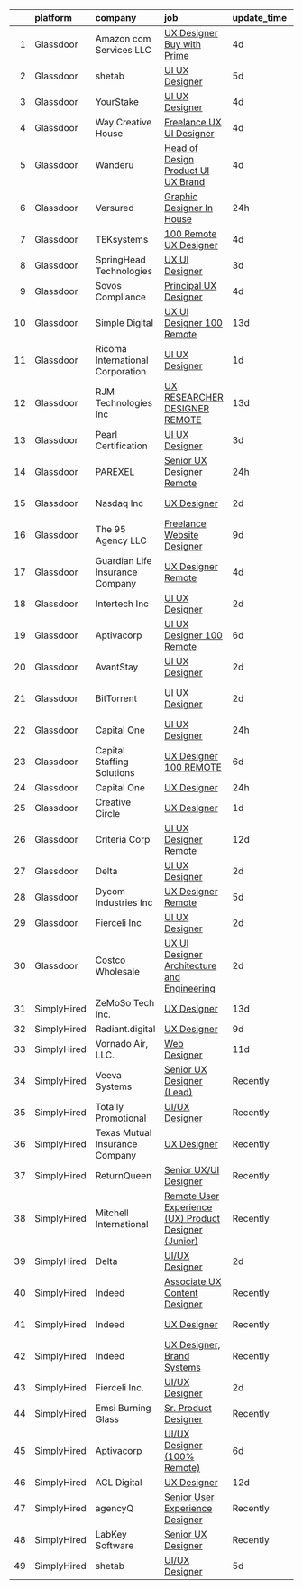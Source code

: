 

|    | platform    | company                          | job                                                                                                                                                                                                                                                                                                                                                                                                                                                                                                                                                                                                                                                                                                                                                                                                                                                                                                                                                                                                                                                                                                                                                                                                                                                                                                                         | update_time   | location                |
|---:|:------------|:---------------------------------|:----------------------------------------------------------------------------------------------------------------------------------------------------------------------------------------------------------------------------------------------------------------------------------------------------------------------------------------------------------------------------------------------------------------------------------------------------------------------------------------------------------------------------------------------------------------------------------------------------------------------------------------------------------------------------------------------------------------------------------------------------------------------------------------------------------------------------------------------------------------------------------------------------------------------------------------------------------------------------------------------------------------------------------------------------------------------------------------------------------------------------------------------------------------------------------------------------------------------------------------------------------------------------------------------------------------------------|:--------------|:------------------------|
|  1 | Glassdoor   | Amazon com Services LLC          | [UX Designer  Buy with Prime](https://www.glassdoor.com/partner/jobListing.htm?pos=121&ao=1136043&s=58&guid=00000181a3f520bbb46400fdeca90ab5&src=GD_JOB_AD&t=SR&vt=w&cs=1_408e09ff&cb=1656313160407&jobListingId=1007957417857&jrtk=3-0-1g6hva8ckklsu801-1g6hva8d3irma800-8e6ef78b19b1633b-)                                                                                                                                                                                                                                                                                                                                                                                                                                                                                                                                                                                                                                                                                                                                                                                                                                                                                                                                                                                                                                | 4d            | Remote                  |
|  2 | Glassdoor   | shetab                           | [UI UX Designer](https://www.glassdoor.com/partner/jobListing.htm?pos=117&ao=1136043&s=58&guid=00000181a3f520bbb46400fdeca90ab5&src=GD_JOB_AD&t=SR&vt=w&ea=1&cs=1_f0e86bc3&cb=1656313160406&jobListingId=1007953867715&jrtk=3-0-1g6hva8ckklsu801-1g6hva8d3irma800-744e5a01836d57fd-)                                                                                                                                                                                                                                                                                                                                                                                                                                                                                                                                                                                                                                                                                                                                                                                                                                                                                                                                                                                                                                        | 5d            | Remote                  |
|  3 | Glassdoor   | YourStake                        | [UI UX Designer](https://www.glassdoor.com/partner/jobListing.htm?pos=116&ao=1136043&s=58&guid=00000181a3f520bbb46400fdeca90ab5&src=GD_JOB_AD&t=SR&vt=w&ea=1&cs=1_1100d577&cb=1656313160406&jobListingId=1007957841532&jrtk=3-0-1g6hva8ckklsu801-1g6hva8d3irma800-a7b34d61859f28c1-)                                                                                                                                                                                                                                                                                                                                                                                                                                                                                                                                                                                                                                                                                                                                                                                                                                                                                                                                                                                                                                        | 4d            | Remote                  |
|  4 | Glassdoor   | Way Creative House               | [Freelance UX UI Designer](https://www.glassdoor.com/partner/jobListing.htm?pos=118&ao=1136043&s=58&guid=00000181a3f520bbb46400fdeca90ab5&src=GD_JOB_AD&t=SR&vt=w&ea=1&cs=1_c4e70850&cb=1656313160407&jobListingId=1007956757072&jrtk=3-0-1g6hva8ckklsu801-1g6hva8d3irma800-554062f63bd90771-)                                                                                                                                                                                                                                                                                                                                                                                                                                                                                                                                                                                                                                                                                                                                                                                                                                                                                                                                                                                                                              | 4d            | Remote                  |
|  5 | Glassdoor   | Wanderu                          | [Head of Design  Product UI UX Brand ](https://www.glassdoor.com/partner/jobListing.htm?pos=125&ao=1136043&s=58&guid=00000181a3f520bbb46400fdeca90ab5&src=GD_JOB_AD&t=SR&vt=w&ea=1&cs=1_653e8549&cb=1656313160407&jobListingId=1007957823119&jrtk=3-0-1g6hva8ckklsu801-1g6hva8d3irma800-9a2ca651e30699a2-)                                                                                                                                                                                                                                                                                                                                                                                                                                                                                                                                                                                                                                                                                                                                                                                                                                                                                                                                                                                                                  | 4d            | Remote                  |
|  6 | Glassdoor   | Versured                         | [Graphic Designer  In House ](https://www.glassdoor.com/partner/jobListing.htm?pos=115&ao=1136043&s=58&guid=00000181a3f520bbb46400fdeca90ab5&src=GD_JOB_AD&t=SR&vt=w&ea=1&cs=1_7148124b&cb=1656313160405&jobListingId=1007963959748&jrtk=3-0-1g6hva8ckklsu801-1g6hva8d3irma800-505ac4a357449e71-)                                                                                                                                                                                                                                                                                                                                                                                                                                                                                                                                                                                                                                                                                                                                                                                                                                                                                                                                                                                                                           | 24h           | Remote                  |
|  7 | Glassdoor   | TEKsystems                       | [100  Remote UX Designer](https://www.glassdoor.com/partner/jobListing.htm?pos=109&ao=1110586&s=58&guid=00000181a3f520bbb46400fdeca90ab5&src=GD_JOB_AD&t=SR&vt=w&cs=1_74d6e458&cb=1656313160405&jobListingId=1007956238089&cpc=3BA4CE39D5B5DEF5&jrtk=3-0-1g6hva8ckklsu801-1g6hva8d3irma800-d1175cbc0fb1a4a3--6NYlbfkN0AuKz8EBO1xHDEL7V2YF9xF3dC_I9B9i-Zw2Jh8clPMK9BxhHDJszxSyW718EipT5MK1OGvzkmdMuVHp7jiqARR-6rJqDJeEwCXvhkQSMqugnPDxzwrGPIRaB92AMzcjUI9N4hb3BmvfBLRRR-zhbGxCYqW7Q_9v9qQqOIu0swwyd7atvHuJebjcHqtimFgkB7rdrXQXXBf5QZrSdblWZjHdxWu9Seaov2858ucnaBMjPthE26Lmz-b1MXj17msxhoz6Kov5Bpm7_HGz-GeEZ48m5HinDnqwD3qu70ekhB5gt5hrIBmxKZzsmljMgGLZw0gb5i3G1mUiS9X_Nv7gUPBr4AxBHhBeh0CSMSDAbiUQHWujRq6x4KbQphLs4_1gMPjAJNCjDDNFDxkBZ0hF-xD8WT6HGr9lGFEdGhNw5kppgh8e3katOK-pSXveJwV2uU-Na4mSDQUUBWzOwort8rLzdgdyqGCOb2yd58--GcEAOEedHweyaX3GGf1T3hvYj1z8QaBNRbdyqpAS0wgfGMLBAbPv2iulpP6Yk_wg9_07doHSnnPMdhhUeBtIQjSiocBEiQfjWP78CtzsvC6mftkzv2blFRGEN8a2OvFuu6b_DPHZ8f29yoHdgLCtbi5Uxed9n8jOlaoIsjeqDTgcV1HZr5eirGoHC6ehXctxSLI9lvTDiJvKs3twf0dLE2RWt_T3sDlN-sNzeXLpPYqQcWiat64ZImSfZq6OGkDsjJ6kwlnBJah5JPI5R9ikDnsd1whApaH_7hUYwZY8vyaYb_jopqRD8a_VXCVxp2hEwB2VnzCgN9B4EoqXs9FZ9Kfaa5raoOZdcEZ7uQbVeSo4h2kZGOfy09u6_4Ak435rU3UTe2zjzJLWuP50T2a3oZ2j6Hwdg9ShYt7vsaZnmS7sLK-HgFKkkkU4ckNDjue9lEQ2t6ruqvDip9PnDFEq6WM-bE%3D) | 4d            | Chicago, IL             |
|  8 | Glassdoor   | SpringHead Technologies          | [UX UI Designer](https://www.glassdoor.com/partner/jobListing.htm?pos=126&ao=1136043&s=58&guid=00000181a3f520bbb46400fdeca90ab5&src=GD_JOB_AD&t=SR&vt=w&ea=1&cs=1_aa748ab2&cb=1656313160407&jobListingId=1007959985304&jrtk=3-0-1g6hva8ckklsu801-1g6hva8d3irma800-90f8f5a29a5f5e41-)                                                                                                                                                                                                                                                                                                                                                                                                                                                                                                                                                                                                                                                                                                                                                                                                                                                                                                                                                                                                                                        | 3d            | Remote                  |
|  9 | Glassdoor   | Sovos Compliance                 | [Principal UX Designer](https://www.glassdoor.com/partner/jobListing.htm?pos=111&ao=1136043&s=58&guid=00000181a3f520bbb46400fdeca90ab5&src=GD_JOB_AD&t=SR&vt=w&ea=1&cs=1_d6c59c43&cb=1656313160405&jobListingId=1007957436944&jrtk=3-0-1g6hva8ckklsu801-1g6hva8d3irma800-d304f6245c78435a-)                                                                                                                                                                                                                                                                                                                                                                                                                                                                                                                                                                                                                                                                                                                                                                                                                                                                                                                                                                                                                                 | 4d            | Boulder, CO             |
| 10 | Glassdoor   | Simple Digital                   | [UX UI Designer  100  Remote ](https://www.glassdoor.com/partner/jobListing.htm?pos=130&ao=1136043&s=58&guid=00000181a3f520bbb46400fdeca90ab5&src=GD_JOB_AD&t=SR&vt=w&ea=1&cs=1_2f095e40&cb=1656313160408&jobListingId=1007937455167&jrtk=3-0-1g6hva8ckklsu801-1g6hva8d3irma800-9a05f933de590d89-)                                                                                                                                                                                                                                                                                                                                                                                                                                                                                                                                                                                                                                                                                                                                                                                                                                                                                                                                                                                                                          | 13d           | Remote                  |
| 11 | Glassdoor   | Ricoma International Corporation | [UI UX Designer](https://www.glassdoor.com/partner/jobListing.htm?pos=105&ao=1110586&s=58&guid=00000181a3f520bbb46400fdeca90ab5&src=GD_JOB_AD&t=SR&vt=w&ea=1&cs=1_0a9975be&cb=1656313160404&jobListingId=1007963273351&cpc=47CFDC01B3F81FAC&jrtk=3-0-1g6hva8ckklsu801-1g6hva8d3irma800-397b2be9c2dbcb5c--6NYlbfkN0DfTzsYOvs_o5VCpW55Vtnc5MiC-KSNWkgv8jH9880mk6fD493X-RXznlukQlK7V999Dcuem9qV5diTRSDha5mK3yJE1iNe9cjsqZfuJhUm6nR-3aJpRlWHOnDtqY-BaAb8IUHeAF2u1fqFhH2j9Jt8JCze8dyWQLWxFYMChL2jIHyVzq27yKmV8lembX94PWYPHPMXV6OdZuR-NpKbn0fLjw6wtXBaemReRO1X3XK6dTLeawXdsmyg7RYkD70d3h2P99cJT_DfB_z7teYf4F-6az6_BBEbP0RIQCzd4E3uGj1s_YOatiyF93XHthQGuEdi7gm3WnwTYLq7IzvtLm_uvARf3PCmHwOT03lrDKOnuSwAeP6TF53chJyK8EF5SL34S9ixXu1km3GQ9cy0gLJ6bG_RCPFMFtDQcvjcL0SxW2bG3UyaNPjt8Ses_nI0-8mwBK22KOJr468XzHAnQAZpEhTZOS0Dv5YrsJ8O3zsNmHZVL7GhkdnhXXXXgZk7_lY8WpD0TT5YFA%3D%3D)                                                                                                                                                                                                                                                                                                                                                                                                                                                       | 1d            | Remote                  |
| 12 | Glassdoor   | RJM Technologies  Inc            | [UX RESEARCHER   DESIGNER   REMOTE](https://www.glassdoor.com/partner/jobListing.htm?pos=107&ao=1110586&s=58&guid=00000181a3f520bbb46400fdeca90ab5&src=GD_JOB_AD&t=SR&vt=w&ea=1&cs=1_753b39c1&cb=1656313160404&jobListingId=1007936922111&cpc=FAE5E775D180B2FB&jrtk=3-0-1g6hva8ckklsu801-1g6hva8d3irma800-96ef0eeb1cc3e147--6NYlbfkN0Dd0DeojayxG_psF7ZZv4H2ryHhFSbC7mdRs9J1GxOaMDYUrfvtKWHIiys1U7LdGG32z0M7Z9IZuf10SzPPQX2tctq4Tg7ccE3TXs9V2DF8uYriv6S_GPI2zr4m0u0hs_-lhshde4JY00lV5tcD_5L0lS_qsnj100R4f_Ot2zoF2RjNHofVKENN83d9QP8E8zjzKClBDXfuPk7PF_qvAWHQEQNJ3jKLPKLetxuHBU5L2qRJxO584bsS8zyZsReWatRf8intGCDl5QZu12lC-ZaB0v8x9LTmSauviQnhg-qpfuiWH8AiatBjmDn9CRjDTWpWa_mXmVWw-pPG0QccSBdVC5HHdGHzWSKDLDUKA6ByiDTZ6XfE1-9sY49-AsAg27x3eberuoLqj7AHuQIn3_rFSrgiDM74YF_W0mFqVVDB-h_2c-nJMhlpRC7p7VaQOF4S51weR9jVUuOB9fNnEZUT_nzqqTXIpIiEClQ_xUz-Jz666QkIkB7ciryGCQWxca3a0O55x3PUvw%3D%3D)                                                                                                                                                                                                                                                                                                                                                                                                                                    | 13d           | Remote                  |
| 13 | Glassdoor   | Pearl Certification              | [UI UX Designer](https://www.glassdoor.com/partner/jobListing.htm?pos=123&ao=1136043&s=58&guid=00000181a3f520bbb46400fdeca90ab5&src=GD_JOB_AD&t=SR&vt=w&ea=1&cs=1_8126a5e4&cb=1656313160407&jobListingId=1007960410209&jrtk=3-0-1g6hva8ckklsu801-1g6hva8d3irma800-05a48411adf9f1aa-)                                                                                                                                                                                                                                                                                                                                                                                                                                                                                                                                                                                                                                                                                                                                                                                                                                                                                                                                                                                                                                        | 3d            | Remote                  |
| 14 | Glassdoor   | PAREXEL                          | [Senior UX Designer   Remote](https://www.glassdoor.com/partner/jobListing.htm?pos=106&ao=1110586&s=58&guid=00000181a3f520bbb46400fdeca90ab5&src=GD_JOB_AD&t=SR&vt=w&cs=1_9a394956&cb=1656313160404&jobListingId=1007964754317&cpc=F4EED0218A761C36&jrtk=3-0-1g6hva8ckklsu801-1g6hva8d3irma800-a1ba0c34669515d6--6NYlbfkN0Awiy0szp24tPN-CLKKoEcPPgeke7kxOMr2z-MVaD2GkpP576WiTWgsdVyZZB-hBKlyaSW4ADeYd6iEKsvQK1nH5SmnwcP990cystmDh5yPt82VH87O_rzi8UkjPqYacKyl4WFimsO4l5YqmazuK9gop-cF5BnkbUrhNREEI2FUVeC3MhJ5buBBvgSBMDOTB6wPYIjHzXX6acL5S_MOnbeo6-kDXaJfDLdJIRKRIVsSwUJ78Keb4pzwtRzw8-CH8m-LFARdpTj2O2zlsf1I061NwzQMPjqNAtfZQUqHxMLILn_Mi1l1IVC_6Pkv5eCczsyyRbAGDDTI8E2kkQYIJ7Ld9sqA8ry1G5CioRNRoVBrzdlFW8VeUw0esHfSyjt9b4rDcfudLWgGP8ugHp1TZv-EAJOjb46KqMKFUtKyDhpm37LwzwJj_L_T)                                                                                                                                                                                                                                                                                                                                                                                                                                                                                                                                           | 24h           | Anchorage, AK           |
| 15 | Glassdoor   | Nasdaq  Inc                      | [UX Designer](https://www.glassdoor.com/partner/jobListing.htm?pos=112&ao=1136043&s=58&guid=00000181a3f520bbb46400fdeca90ab5&src=GD_JOB_AD&t=SR&vt=w&cs=1_a679e318&cb=1656313160405&jobListingId=1007962421552&jrtk=3-0-1g6hva8ckklsu801-1g6hva8d3irma800-3411c959af96d21f-)                                                                                                                                                                                                                                                                                                                                                                                                                                                                                                                                                                                                                                                                                                                                                                                                                                                                                                                                                                                                                                                | 2d            | Sacramento, CA          |
| 16 | Glassdoor   | The 95 Agency LLC                | [Freelance Website Designer](https://www.glassdoor.com/partner/jobListing.htm?pos=110&ao=1136043&s=58&guid=00000181a3f520bbb46400fdeca90ab5&src=GD_JOB_AD&t=SR&vt=w&ea=1&cs=1_8118811f&cb=1656313160405&jobListingId=1007948321667&jrtk=3-0-1g6hva8ckklsu801-1g6hva8d3irma800-b20d6dd52eb32e38-)                                                                                                                                                                                                                                                                                                                                                                                                                                                                                                                                                                                                                                                                                                                                                                                                                                                                                                                                                                                                                            | 9d            | Remote                  |
| 17 | Glassdoor   | Guardian Life Insurance Company  | [UX Designer   Remote](https://www.glassdoor.com/partner/jobListing.htm?pos=122&ao=1136043&s=58&guid=00000181a3f520bbb46400fdeca90ab5&src=GD_JOB_AD&t=SR&vt=w&cs=1_de4a7fde&cb=1656313160407&jobListingId=1007956573424&jrtk=3-0-1g6hva8ckklsu801-1g6hva8d3irma800-311fc0de47bfd8e5-)                                                                                                                                                                                                                                                                                                                                                                                                                                                                                                                                                                                                                                                                                                                                                                                                                                                                                                                                                                                                                                       | 4d            | Remote                  |
| 18 | Glassdoor   | Intertech  Inc                   | [UI UX Designer](https://www.glassdoor.com/partner/jobListing.htm?pos=103&ao=1110586&s=58&guid=00000181a3f520bbb46400fdeca90ab5&src=GD_JOB_AD&t=SR&vt=w&ea=1&cs=1_be44c774&cb=1656313160404&jobListingId=1007962072236&cpc=9DC6E4D8324653EE&jrtk=3-0-1g6hva8ckklsu801-1g6hva8d3irma800-78a1d7054f60575a--6NYlbfkN0DPtnWd5c3HSXcHE7Q9oJFHp5RQto9btUDg0qVxvc0iqj-fTOFvfyy1ASDi6wx1MLRFKZuqCn0oWFb_YUg9_gQHixz7-UunjvelxgYqfOjCC3bEKi5jKMuP_R0yp6xj-SwrPJPjFxWP82GukHDaXMiFBxo5j3UPfOZe1H9vMPyfwxHXbXjkD5wxCses3EAB4_TvjjY5nCFSUN4Mld3gVHW7qBrcEnXFi47RlXSTzR5UDd9pH3WhjH7ZmEj89_-Rn4nitDS4qafQ9H0oBpM6p3--3CtECILiB0E73zWNX0YnvdeEf3tdO0FOaHAHgDxhvXsTTEkq9EQ3JI5j5glHN2HztshxUcDkIZBGC1Yr6Ppft2KAUmlKlNbK8kK3WOnhjoBkEtC4A0kVC4dZXMSKJtQvLJ-X21J4rxP1W_nyI1vRykEcC0KouuKVqsL5fCNFX6RvUei8nL5jDqAfFRKQ5dtcGaMTUR-C9nQkrOizrMAyUZemclcr5tyna4m32egCgbASacroneI_yQzuutAUYXM7J97ODUgM6XGLqPdP9hh8EdOe1p85PDRlkLhMOwCYBiaBKz4ihWuXjMy5o9NEizMN)                                                                                                                                                                                                                                                                                                                                                                                   | 2d            | Inver Grove Heights, MN |
| 19 | Glassdoor   | Aptivacorp                       | [UI UX Designer  100  Remote ](https://www.glassdoor.com/partner/jobListing.htm?pos=128&ao=1136043&s=58&guid=00000181a3f520bbb46400fdeca90ab5&src=GD_JOB_AD&t=SR&vt=w&ea=1&cs=1_0507c7e0&cb=1656313160408&jobListingId=1007951932911&jrtk=3-0-1g6hva8ckklsu801-1g6hva8d3irma800-2f79b49483918679-)                                                                                                                                                                                                                                                                                                                                                                                                                                                                                                                                                                                                                                                                                                                                                                                                                                                                                                                                                                                                                          | 6d            | Remote                  |
| 20 | Glassdoor   | AvantStay                        | [UI UX Designer](https://www.glassdoor.com/partner/jobListing.htm?pos=124&ao=1136043&s=58&guid=00000181a3f520bbb46400fdeca90ab5&src=GD_JOB_AD&t=SR&vt=w&ea=1&cs=1_bf8f4edd&cb=1656313160407&jobListingId=1007962425539&jrtk=3-0-1g6hva8ckklsu801-1g6hva8d3irma800-fc449c1b8b5d4d84-)                                                                                                                                                                                                                                                                                                                                                                                                                                                                                                                                                                                                                                                                                                                                                                                                                                                                                                                                                                                                                                        | 2d            | Los Angeles, CA         |
| 21 | Glassdoor   | BitTorrent                       | [UI UX Designer](https://www.glassdoor.com/partner/jobListing.htm?pos=127&ao=1136043&s=58&guid=00000181a3f520bbb46400fdeca90ab5&src=GD_JOB_AD&t=SR&vt=w&ea=1&cs=1_9e00a4bf&cb=1656313160408&jobListingId=1007962366015&jrtk=3-0-1g6hva8ckklsu801-1g6hva8d3irma800-e4bb4f2337926f01-)                                                                                                                                                                                                                                                                                                                                                                                                                                                                                                                                                                                                                                                                                                                                                                                                                                                                                                                                                                                                                                        | 2d            | San Francisco, CA       |
| 22 | Glassdoor   | Capital One                      | [UI UX Designer](https://www.glassdoor.com/partner/jobListing.htm?pos=102&ao=1110586&s=58&guid=00000181a3f520bbb46400fdeca90ab5&src=GD_JOB_AD&t=SR&vt=w&cs=1_04e2e8f7&cb=1656313160404&jobListingId=1007964783493&cpc=D24EE3D704DEE7AC&jrtk=3-0-1g6hva8ckklsu801-1g6hva8d3irma800-22d3da28b537f39a--6NYlbfkN0C3j_zLGvpMLCdiZ0WC46XqVTA1VMZzOzKXPhAXwYlrNb9EbKZEg8x0wzjxx-xvfPrndOQzNlLq4RjQj0RFFdo7Grai-k8e40Ka6gf82GmPSD5xvVRqzfFPO7GiYR3sWqLF3eclsyX6b2UimSFVsTNt8L2P-Dh6IhWvGn2tVUF5b-xkL1K6_QAt2AF8jifpzB5IfIZKJuLdeNdZg3D9fFlML7_Qx2_hzrqw4UNlEWmq2xfz0YNSlXn1GrJuYyaI-f1kdI5MnWNV-FgFuX5_9UtaWokKEu6MuHKX9GOD5ncS_Q_pMVxnQ5Cp47W8pONoGoZ6jag3dHskvYt32-zgVmVARzblBrh3GZNWFlaEwqij2kUF1M2tvzIEub_fRxofijn45CBxk_tO1hBtLPkX1PVFU8WfW5_v7JkAHimwleEHWRFSoxIz_Gb7SYJJ6vZSwRM%3D)                                                                                                                                                                                                                                                                                                                                                                                                                                                                                                                                          | 24h           | New York, NY            |
| 23 | Glassdoor   | Capital Staffing Solutions       | [UX Designer  100  REMOTE](https://www.glassdoor.com/partner/jobListing.htm?pos=108&ao=1110586&s=58&guid=00000181a3f520bbb46400fdeca90ab5&src=GD_JOB_AD&t=SR&vt=w&ea=1&cs=1_f623757c&cb=1656313160405&jobListingId=1007951631769&cpc=8795CF9063CD573D&jrtk=3-0-1g6hva8ckklsu801-1g6hva8d3irma800-b13c146d3a85f1d6--6NYlbfkN0AHXq2vAVwR3IH7wgnTMdWCa3HguypIXx0DFudX-u0zu6XSU0N9gDGCMsnO9yvyAfM3Fz_9qIkMrPfmrxmGIXehzgX-6ExdnXbE3Y4HTqGkAOPALnIlpMU5xWuwkBpzYMNvSTNb0Aa6U6-GOFhUO-yarezzSl7LSVMru0MB96AULWWWZAHt9Jl7yEyaowH7u6W93ckir7c9uVJrS7Vn0PyuxIg151Vwa4ArVEACuW0RWtt4Mx7YQ1o_gE_fP5H97X3u_cnVVNd9WkKQDC_-f-TDcmQ-P0EjG8v6jjH3NaQyOBf8zi3IquZCW914gEipvyO0-WL-9bH3ynReKQpTGCMq8qS-q9pQsG0jBekgfg2gNAhhfABm5QFsxIVWSZUD4SG_UDEiZRwuIcvFVzAX00a6KFIntwwmFIKYaaDhk75m2G2B-SwGfADzB5FpgPIYFDRP620bvt_zhJQXrY6uvENYVi_C59E3836UNUzhYnrEd8daXBYUSTz_X10RTddq3OkPeZqUypEv4w%3D%3D)                                                                                                                                                                                                                                                                                                                                                                                                                                             | 6d            | Remote                  |
| 24 | Glassdoor   | Capital One                      | [UX Designer](https://www.glassdoor.com/partner/jobListing.htm?pos=101&ao=1110586&s=58&guid=00000181a3f520bbb46400fdeca90ab5&src=GD_JOB_AD&t=SR&vt=w&cs=1_2f642727&cb=1656313160403&jobListingId=1007964783475&cpc=01C0F35AFA5AA31B&jrtk=3-0-1g6hva8ckklsu801-1g6hva8d3irma800-9af9b3ee7fb28ba8--6NYlbfkN0C3j_zLGvpMLCdiZ0WC46XqVTA1VMZzOzKXPhAXwYlrNb9EbKZEg8x0wzjxx-xvfPrndOQzNlLq4UmR2ro7AE0dG66F6efw2_YF4fUnuQhS7iYVKTz6scjtVQJP0ElrnXrXrhytOa0Lg8Wg8K_aWaPaKpgnK_8EVmazS9BB3idqXI3_kgSFc3u5UiHVnjGtsh3KFLfzuSk66YIwGFt9MjUBtVKX21Ar0HUn7_hnI2Q1DS_8xzhRAhZoM0jHxDAcgHWRhQU4NAenUXXK9kLgAZRhgguo26FMfQZu-AeWMWOVTSv6tmp3ZzvJLuCE8Bly-IynzKUITrB7jdqxOISTh4d8To4W1KUVqA_FOPp950vtdlBSz82CSM7aT-uRa7NqT784LQgssZwiHHHpJqO5qDNvNe-ZJxkyW6OEm_KroR5oFEALTJCh5PzL_HfLCswPgL4%3D)                                                                                                                                                                                                                                                                                                                                                                                                                                                                                                                                             | 24h           | Plano, TX               |
| 25 | Glassdoor   | Creative Circle                  | [UX Designer](https://www.glassdoor.com/partner/jobListing.htm?pos=104&ao=1110586&s=58&guid=00000181a3f520bbb46400fdeca90ab5&src=GD_JOB_AD&t=SR&vt=w&cs=1_5c117b8f&cb=1656313160404&jobListingId=1007963105082&cpc=292036AD7E8A5303&jrtk=3-0-1g6hva8ckklsu801-1g6hva8d3irma800-4e5042bc322dbf24--6NYlbfkN0BPwlZa85gbT4Q3XYQoU_uQn0Qmw9zd_9UNfmcwtqAVud1yvyq1Z4UAlx1bxhDUi3JY9C_G2lVJhb0aSzxFz2sC3GwNE7CAgzjSmalBCEQNDEiSF7Y-hR8c9BBOm3w6jVDEqUBc0LwhglNaG2R6jPIZnPGgtLopIVYVyj0h5sXE-pOPcpvJP8-URzwuqAFTwqSnzD7GGts3fMGR-6sK82ySBtNZ5PLDbOl1pmLGkV8MW9H1AE-4Z1NQNhj1IU-au8tO6CK1l9YJfmZW8lBCWreIHQk0v3NJksu5Hvg-1_FedPdXEnK_zgP9I5ZD0cNubforDXrp7Va6lvkrGEEf5amJe_bB9cL8_p1t4yB2I985ZE2CQwHu-xWxM3agZ6nIDyuawchrkZHS4iQOUv9TqDOy2QRPhm9TdT2_9efwJNWtX66zKQVi92Jl6gOzhbWZkDHthS0RnnFmGUKCuv7RY7WulDVeO1jQfTYjm2vPce4W5fHeWdW43D0sXAdufmmt1o2qMdl0eotX6Q%3D%3D)                                                                                                                                                                                                                                                                                                                                                                                                                                                               | 1d            | Chicago, IL             |
| 26 | Glassdoor   | Criteria Corp                    | [UI UX Designer  Remote ](https://www.glassdoor.com/partner/jobListing.htm?pos=129&ao=1136043&s=58&guid=00000181a3f520bbb46400fdeca90ab5&src=GD_JOB_AD&t=SR&vt=w&ea=1&cs=1_5a3cbb27&cb=1656313160408&jobListingId=1007940321242&jrtk=3-0-1g6hva8ckklsu801-1g6hva8d3irma800-7ef179fcefc7f27b-)                                                                                                                                                                                                                                                                                                                                                                                                                                                                                                                                                                                                                                                                                                                                                                                                                                                                                                                                                                                                                               | 12d           | Remote                  |
| 27 | Glassdoor   | Delta                            | [UI UX Designer](https://www.glassdoor.com/partner/jobListing.htm?pos=113&ao=1136043&s=58&guid=00000181a3f520bbb46400fdeca90ab5&src=GD_JOB_AD&t=SR&vt=w&ea=1&cs=1_43d1c4b8&cb=1656313160405&jobListingId=1007961480494&jrtk=3-0-1g6hva8ckklsu801-1g6hva8d3irma800-97c92886bde86360-)                                                                                                                                                                                                                                                                                                                                                                                                                                                                                                                                                                                                                                                                                                                                                                                                                                                                                                                                                                                                                                        | 2d            | Remote                  |
| 28 | Glassdoor   | Dycom Industries  Inc            | [UX Designer   Remote](https://www.glassdoor.com/partner/jobListing.htm?pos=119&ao=1136043&s=58&guid=00000181a3f520bbb46400fdeca90ab5&src=GD_JOB_AD&t=SR&vt=w&cs=1_732f659e&cb=1656313160407&jobListingId=1007953634249&jrtk=3-0-1g6hva8ckklsu801-1g6hva8d3irma800-60b686a4f8800863-)                                                                                                                                                                                                                                                                                                                                                                                                                                                                                                                                                                                                                                                                                                                                                                                                                                                                                                                                                                                                                                       | 5d            | Palm Beach Gardens, FL  |
| 29 | Glassdoor   | Fierceli Inc                     | [UI UX Designer](https://www.glassdoor.com/partner/jobListing.htm?pos=114&ao=1136043&s=58&guid=00000181a3f520bbb46400fdeca90ab5&src=GD_JOB_AD&t=SR&vt=w&ea=1&cs=1_6e78bb35&cb=1656313160405&jobListingId=1007962531770&jrtk=3-0-1g6hva8ckklsu801-1g6hva8d3irma800-73eed2a847697834-)                                                                                                                                                                                                                                                                                                                                                                                                                                                                                                                                                                                                                                                                                                                                                                                                                                                                                                                                                                                                                                        | 2d            | Remote                  |
| 30 | Glassdoor   | Costco Wholesale                 | [UX UI Designer   Architecture and Engineering](https://www.glassdoor.com/partner/jobListing.htm?pos=120&ao=1136043&s=58&guid=00000181a3f520bbb46400fdeca90ab5&src=GD_JOB_AD&t=SR&vt=w&cs=1_f59081d7&cb=1656313160407&jobListingId=1007962128123&jrtk=3-0-1g6hva8ckklsu801-1g6hva8d3irma800-41bfc175f4b7c078-)                                                                                                                                                                                                                                                                                                                                                                                                                                                                                                                                                                                                                                                                                                                                                                                                                                                                                                                                                                                                              | 2d            | Dallas, TX              |
| 31 | SimplyHired | ZeMoSo Tech Inc.                 | [UX Designer](https://www.simplyhired.com/job/oVPHi0wWwo4qYetQ5wREfdhJdPckO3q4qEfWf3PuMqqRwXxkd1Afpw?q=ux+designer)                                                                                                                                                                                                                                                                                                                                                                                                                                                                                                                                                                                                                                                                                                                                                                                                                                                                                                                                                                                                                                                                                                                                                                                                         | 13d           | Remote                  |
| 32 | SimplyHired | Radiant.digital                  | [UX Designer](https://www.simplyhired.com/job/-Hn8s7qbqCwBqYW_uBGMO2IajTn4MQFudSs8pfPi_5yt3nRPRNMNsQ?q=ux+designer)                                                                                                                                                                                                                                                                                                                                                                                                                                                                                                                                                                                                                                                                                                                                                                                                                                                                                                                                                                                                                                                                                                                                                                                                         | 9d            | Remote                  |
| 33 | SimplyHired | Vornado Air, LLC.                | [Web Designer](https://www.simplyhired.com/job/UEzJm4hPE0GmwMjuC6b_vYTQNeGhPmd5-F58qrRRDRc35IgvmLgwCA?q=ux+designer)                                                                                                                                                                                                                                                                                                                                                                                                                                                                                                                                                                                                                                                                                                                                                                                                                                                                                                                                                                                                                                                                                                                                                                                                        | 11d           | Andover, KS             |
| 34 | SimplyHired | Veeva Systems                    | [Senior UX Designer (Lead)](https://www.simplyhired.com/job/zotqg0LNyggwCvIVEN0GQD5X9uMwPE4Ruxm9_8sypuf_l-NU82U_IQ?q=ux+designer)                                                                                                                                                                                                                                                                                                                                                                                                                                                                                                                                                                                                                                                                                                                                                                                                                                                                                                                                                                                                                                                                                                                                                                                           | Recently      | Boston, MA              |
| 35 | SimplyHired | Totally Promotional              | [UI/UX Designer](https://www.simplyhired.com/job/TAP3n-dbaidhYuhsEqrtp5uyfaaTxOCoIGd6imHD0i5nzgDsi9NyzQ?q=ux+designer)                                                                                                                                                                                                                                                                                                                                                                                                                                                                                                                                                                                                                                                                                                                                                                                                                                                                                                                                                                                                                                                                                                                                                                                                      | Recently      | Coldwater, OH           |
| 36 | SimplyHired | Texas Mutual Insurance Company   | [UX Designer](https://www.simplyhired.com/job/V9orN8KaL5MNOWD_12im7SrRlbRzNM3ROZolz_PcD79L2xunJ6hpPw?q=ux+designer)                                                                                                                                                                                                                                                                                                                                                                                                                                                                                                                                                                                                                                                                                                                                                                                                                                                                                                                                                                                                                                                                                                                                                                                                         | Recently      | Austin, TX              |
| 37 | SimplyHired | ReturnQueen                      | [Senior UX/UI Designer](https://www.simplyhired.com/job/Ny1GneB6RrcsBpQdee8rr4myZOR7nFCqkfZB-fgX_OGyXzU7e-wOpQ?q=ux+designer)                                                                                                                                                                                                                                                                                                                                                                                                                                                                                                                                                                                                                                                                                                                                                                                                                                                                                                                                                                                                                                                                                                                                                                                               | Recently      | Ramsey, NJ              |
| 38 | SimplyHired | Mitchell International           | [Remote User Experience (UX) Product Designer (Junior)](https://www.simplyhired.com/job/VqQ8ddOEAOGQo06_RUwdtWp0oyLFytC6hYtz6CJ7lLEoNSdM6LkX4g?q=ux+designer)                                                                                                                                                                                                                                                                                                                                                                                                                                                                                                                                                                                                                                                                                                                                                                                                                                                                                                                                                                                                                                                                                                                                                               | Recently      | San Diego, CA           |
| 39 | SimplyHired | Delta                            | [UI/UX Designer](https://www.simplyhired.com/job/kX2yZk3voC0Dy2smoadteOisaYu4sPTz5P1CYwnLLQRatZR0CgNytA?q=ux+designer)                                                                                                                                                                                                                                                                                                                                                                                                                                                                                                                                                                                                                                                                                                                                                                                                                                                                                                                                                                                                                                                                                                                                                                                                      | 2d            | Remote                  |
| 40 | SimplyHired | Indeed                           | [Associate UX Content Designer](https://www.simplyhired.com/job/jTL8TTzm9pord3R-G2SUEA9b5BokXNkRRgFHO_h6K3y7OuMiqqNSBA?q=ux+designer)                                                                                                                                                                                                                                                                                                                                                                                                                                                                                                                                                                                                                                                                                                                                                                                                                                                                                                                                                                                                                                                                                                                                                                                       | Recently      | United States           |
| 41 | SimplyHired | Indeed                           | [UX Designer](https://www.simplyhired.com/job/7GiZIE7D3Vdy_WwQaWJKRxT3iPyT6Rqzli4Zo5eTP3IEz4tsOt1bKA?q=ux+designer)                                                                                                                                                                                                                                                                                                                                                                                                                                                                                                                                                                                                                                                                                                                                                                                                                                                                                                                                                                                                                                                                                                                                                                                                         | Recently      | United States           |
| 42 | SimplyHired | Indeed                           | [UX Designer, Brand Systems](https://www.simplyhired.com/job/KwBgHjmBOTUdoZAZMrUtugMc9DWYfwgQZA3L9AGTfVnbL7N3KBlA1Q?q=ux+designer)                                                                                                                                                                                                                                                                                                                                                                                                                                                                                                                                                                                                                                                                                                                                                                                                                                                                                                                                                                                                                                                                                                                                                                                          | Recently      | United States           |
| 43 | SimplyHired | Fierceli Inc.                    | [UI/UX Designer](https://www.simplyhired.com/job/4mPUVp9vxF3mJYKFcT1rrol9Wae_aOm6KyPlvQzGE6rdo8ZB3-RdnA?q=ux+designer)                                                                                                                                                                                                                                                                                                                                                                                                                                                                                                                                                                                                                                                                                                                                                                                                                                                                                                                                                                                                                                                                                                                                                                                                      | 2d            | Remote                  |
| 44 | SimplyHired | Emsi Burning Glass               | [Sr. Product Designer](https://www.simplyhired.com/job/Blop_cIHsU0b3MTPkNvmM7G0Tdp6axGJLSrzu3TsOhXnzGnzcarlkQ?q=ux+designer)                                                                                                                                                                                                                                                                                                                                                                                                                                                                                                                                                                                                                                                                                                                                                                                                                                                                                                                                                                                                                                                                                                                                                                                                | Recently      | Remote                  |
| 45 | SimplyHired | Aptivacorp                       | [UI/UX Designer (100% Remote)](https://www.simplyhired.com/job/FDWQmF0qYIrp6Dy_9xUTHU006kHo17yE-Qk3gY_rq5g0Vl-aSNpxaA?q=ux+designer)                                                                                                                                                                                                                                                                                                                                                                                                                                                                                                                                                                                                                                                                                                                                                                                                                                                                                                                                                                                                                                                                                                                                                                                        | 6d            | Remote                  |
| 46 | SimplyHired | ACL Digital                      | [UX Designer](https://www.simplyhired.com/job/w3o71v6UUcGzyKHB7phj9QnEhOARfPAQ0eGJ9eKEq468FXfZn0PwEw?q=ux+designer)                                                                                                                                                                                                                                                                                                                                                                                                                                                                                                                                                                                                                                                                                                                                                                                                                                                                                                                                                                                                                                                                                                                                                                                                         | 12d           | Remote                  |
| 47 | SimplyHired | agencyQ                          | [Senior User Experience Designer](https://www.simplyhired.com/job/cIDtvicOoH53aMYEP0Ljm-akwv5PTKqGSpFWDKdyocaD4666RjrRkA?q=ux+designer)                                                                                                                                                                                                                                                                                                                                                                                                                                                                                                                                                                                                                                                                                                                                                                                                                                                                                                                                                                                                                                                                                                                                                                                     | Recently      | Bethesda, MD            |
| 48 | SimplyHired | LabKey Software                  | [Senior UX Designer](https://www.simplyhired.com/job/1Sb1F07gkcoYvDkxozIfGgYSpFEbxhfg058UdQNPx4izlU_I9m6Wjw?q=ux+designer)                                                                                                                                                                                                                                                                                                                                                                                                                                                                                                                                                                                                                                                                                                                                                                                                                                                                                                                                                                                                                                                                                                                                                                                                  | Recently      | Washington State        |
| 49 | SimplyHired | shetab                           | [UI/UX Designer](https://www.simplyhired.com/job/YLKRfUS5oOzs4HbBg-TnVyCvdhYxW7ATRrV5Ggt5CmpKZR_uoneJyQ?q=ux+designer)                                                                                                                                                                                                                                                                                                                                                                                                                                                                                                                                                                                                                                                                                                                                                                                                                                                                                                                                                                                                                                                                                                                                                                                                      | 5d            | Remote                  |